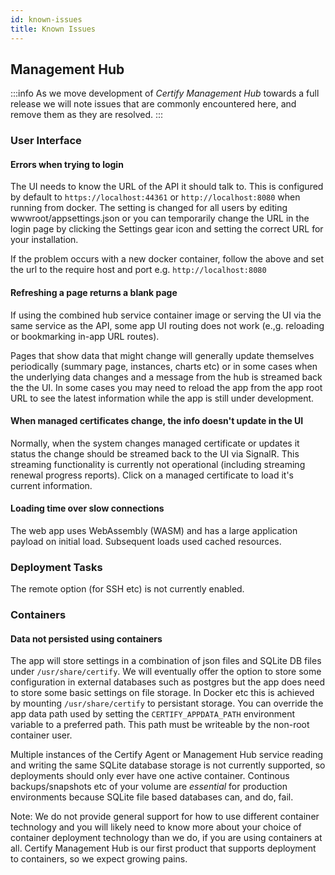 ```yaml
---
id: known-issues
title: Known Issues
---
```

## Management Hub

:::info
As we move development of *Certify Management Hub* towards a full release we will note issues that are commonly encountered here, and remove them as they are resolved.
:::

### User Interface

#### Errors when trying to login
The UI needs to know the URL of the API it should talk to. This is configured by default to `https://localhost:44361` or `http://localhost:8080` when running from docker. The setting is changed for all users by editing wwwroot/appsettings.json or you can temporarily change the URL in the login page by clicking the Settings gear icon and setting the correct URL for your installation.

If the problem occurs with a new docker container, follow the above and set the url to the require host and port e.g. `http://localhost:8080`

#### Refreshing a page returns a blank page
If using the combined hub service container image or serving the UI via the same service as the API, some app UI routing does not work (e.,g. reloading or bookmarking in-app URL routes). 

Pages that show data that might change will generally update themselves periodically (summary page, instances, charts etc) or in some cases when the underlying data changes and a message from the hub is streamed back the the UI. In some cases you may need to reload the app from the app root URL to see the latest information while the app is still under development.

#### When managed certificates change, the info doesn't update in the UI
Normally, when the system changes managed certificate or updates it status the change should be streamed back to the UI via SignalR. This streaming functionality is currently not operational (including streaming renewal progress reports). Click on a managed certificate to load it's current information.

#### Loading time over slow connections
The web app uses WebAssembly (WASM) and has a large application payload on initial load. Subsequent loads used cached resources.



### Deployment Tasks
The remote option (for SSH etc) is not currently enabled.

### Containers
#### Data not persisted using containers
The app will store settings in a combination of json files and SQLite DB files under `/usr/share/certify`. We will eventually offer the option to store some configuration in external databases such as postgres but the app does need to store some basic settings on file storage. In Docker etc this is achieved by mounting `/usr/share/certify` to persistant storage. You can override the app data path used by setting the `CERTIFY_APPDATA_PATH` environment variable to a preferred path. This path must be writeable by the non-root container user.

Multiple instances of the Certify Agent or Management Hub service reading and writing the same SQLite database storage is not currently supported, so deployments should only ever have one active container. Continous backups/snapshots etc of your volume are *essential* for production environments because SQLite file based databases can, and do, fail.

Note: We do not provide general support for how to use different container technology and you will likely need to know more about your choice of container deployment technology than we do, if you are using containers at all. Certify Management Hub is our first product that supports deployment to containers, so we expect growing pains.


